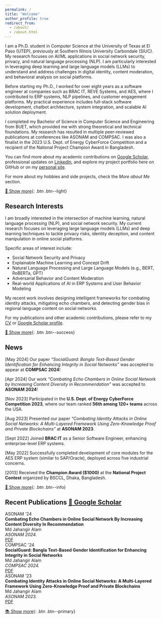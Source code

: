 ```yaml
---
permalink: /
title: "Welcome"
author_profile: true
redirect_from:
  - /about/
  - /about.html
---
```


I am a Ph.D. student in Computer Science at the University of Texas at El Paso (UTEP), previously at Southern Illinois University Carbondale (SIUC). My research focuses on AI/ML applications in social network security, privacy, and natural language processing (NLP). I am particularly interested in leveraging deep learning and large language models (LLMs) to understand and address challenges in digital identity, content moderation, and behavioral analysis on social platforms.

Before starting my Ph.D., I worked for over eight years as a software engineer at companies such as BRAC IT, REVE Systems, and AES, where I contributed to ERP systems, NLP pipelines, and customer engagement platforms. My practical experience includes full-stack software development, chatbot architecture, system integration, and scalable AI solution deployment.

I completed my Bachelor of Science in Computer Science and Engineering from BUET, which provided me with strong theoretical and technical foundations. My research has resulted in multiple peer-reviewed publications at conferences like ASONAM and COMPSAC. I was also a finalist in the 2023 U.S. Dept. of Energy CyberForce Competition and a recipient of the National Project Champion Award in Bangladesh.

You can find more about my academic contributions on [Google Scholar](https://scholar.google.com/citations?user=v7hMP8kAAAAJ&hl=en), professional updates on [LinkedIn](https://www.linkedin.com/in/jahangircsebuet/), and explore my project portfolio here on GitHub or on my [personal site](https://jahangircsebuet.github.io/).

For more about my hobbies and side projects, check the *More about Me* section.

[👤 Show more](about.html){: .btn .btn--light}

## Research Interests

I am broadly interested in the intersection of machine learning, natural language processing (NLP), and social network security. My current research focuses on leveraging large language models (LLMs) and deep learning techniques to tackle privacy risks, identity deception, and content manipulation in online social platforms.

Specific areas of interest include:

- Social Network Security and Privacy
- Explainable Machine Learning and Concept Drift
- Natural Language Processing and Large Language Models (e.g., BERT, RoBERTa, GPT)
- Adversarial Behavior and Content Moderation
- Real-world Applications of AI in ERP Systems and User Behavior Modeling

My recent work involves designing intelligent frameworks for combating identity attacks, mitigating echo chambers, and detecting gender bias in regional language content on social networks.

For my publications and other academic contributions, please refer to my [CV](files/CV.pdf) or [Google Scholar profile](https://scholar.google.com/citations?user=v7hMP8kAAAAJ&hl=en).

[🔬 Show more](research.html){: .btn .btn--success} 


## News

[May 2024] Our paper *“SocialGuard: Bangla Text-Based Gender Identification for Enhancing Integrity in Social Networks”* was accepted to appear at **COMPSAC 2024**!

[Apr 2024] Our work *“Combating Echo Chambers in Online Social Network by Increasing Content Diversity in Recommendation”* was accepted to **ASONAM 2024**!

[Nov 2023] Participated in the **U.S. Dept. of Energy CyberForce Competition 2023**, where our team ranked **56th among 120+ teams** across the USA.

[Aug 2023] Presented our paper *“Combating Identity Attacks in Online Social Networks: A Multi-Layered Framework Using Zero-Knowledge Proof and Private Blockchains”* at **ASONAM 2023**.

[Sept 2022] Joined **BRAC IT** as a Senior Software Engineer, enhancing enterprise-level ERP systems.

[May 2022] Successfully completed development of core modules for the AES ERP system (similar to SAP/Oracle), deployed across five industrial concerns.

[2013] Received the **Champion Award ($1000)** at the **National Project Contest** organized by BSCCL, Dhaka, Bangladesh.

[📰 Show more](news.html){: .btn .btn--info}  


## Recent Publications [📄 Google Scholar](https://scholar.google.com/citations?user=v7hMP8kAAAAJ&hl=en)

<div class="pub-list">

<div class="pub-item">
  <div class="pub-venue"><span class="label">ASONAM '24</span></div>
  <div class="pub-title"><strong>Combating Echo Chambers in Online Social Network By Increasing Content Diversity In Recommendation</strong></div>
  <div class="pub-authors">Md Jahangir Alam</div>
  <div class="pub-venue"><em>ASONAM 2024.</em></div>
  <a class="btn btn--primary" href="/files/echo-chamber-asonam24.pdf">PDF</a>
</div>

<div class="pub-item">
  <div class="pub-venue"><span class="label">COMPSAC '24</span></div>
  <div class="pub-title"><strong>SocialGuard: Bangla Text-Based Gender Identification for Enhancing Integrity in Social Networks</strong></div>
  <div class="pub-authors">Md Jahangir Alam</div>
  <div class="pub-venue"><em>COMPSAC 2024.</em></div>
  <a class="btn btn--primary" href="/files/socialguard-compsac24.pdf">PDF</a>
</div>

<div class="pub-item">
  <div class="pub-venue"><span class="label">ASONAM '23</span></div>
  <div class="pub-title"><strong>Combating Identity Attacks in Online Social Networks: A Multi-Layered Framework Using Zero-Knowledge Proof and Private Blockchains</strong></div>
  <div class="pub-authors">Md Jahangir Alam</div>
  <div class="pub-venue"><em>ASONAM 2023.</em></div>
  <a class="btn btn--primary" href="/files/identity-attack-asonam23.pdf">PDF</a>
</div>

</div>

[📚 Show more](publications.html){: .btn .btn--primary}  
